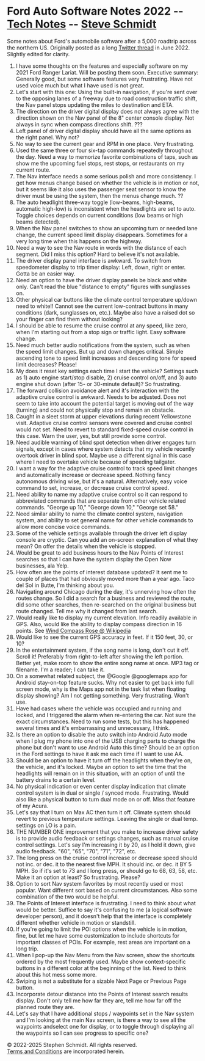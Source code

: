 
# Ford Auto Software Notes 2022 -- [Tech Notes](..) -- [Steve Schmidt](/)
Some notes about Ford's automobile software after a 5,000 roadtrip across the northern US.
Originally posted as a long [Twitter thread](https://x.com/czmyt/status/1537868036702715906) in June 2022.
Slightly edited for clarity.

1. I have some thoughts on the features and especially software on my 2021 Ford Ranger Lariat.  Will be posting them soon.  Executive summary: Generally good, but some software features very frustrating.  Have not used voice much but what I have used is not great.
1. Let's start with this one: Using the built-in navigation, if you're sent over to the opposing lanes of a freeway due to road construction traffic shift, the Nav panel stops updating the miles to destination and ETA.
1. The direction on the driver digital display does not always agree with the direction shown on the Nav panel of the 8" center console display.  Not always in sync when compass directions shift.  ???
1. Left panel of driver digital display should have all the same options as the right panel.  Why not?
1. No way to see the current gear and RPM in one place.  Very frustrating.
1. Used the same three or four six-tap commands repeatedly throughout the day.  Need a way to memorize favorite combinations of taps, such as show me the upcoming fuel stops, rest stops, or restaurants on my current route.
1. The Nav interface needs a some serious polish and more consistency.  I get how menus change based on whether the vehicle is in motion or not, but it seems like it also uses the passenger seat sensor to know the driver must be using the system, then the menus change much. ??
1. The auto headlight three-way toggle (low-beams, high-beams, automatic high-low) is inconsistent when the headlights are set to auto.  Toggle choices depends on current conditions (low beams or high beams detected).
1. When the Nav panel switches to show an upcoming turn or needed lane change, the current speed limit display disappears.  Sometimes for a very long time when this happens on the highway.
1. Need a way to see the Nav route in words with the distance of each segment.  Did I miss this option?  Hard to believe it's not available.
1. The driver display panel interface is awkward.  To switch from speedometer display to trip timer display: Left, down, right or enter.  Gotta be an easier way.
1. Need an option to have the driver display panels be black and white only.  Can't read the blue "distance to empty" figures with sunglasses on.
1. Other physical car buttons like the climate control temperature up/down need to white!!  Cannot see the current low-contract buttons in many conditions (dark, sunglasses on, etc.).  Maybe also have a raised dot so your finger can find them without looking?
1. I should be able to resume the cruise control at any speed, like zero, when I'm starting out from a stop sign or traffic light.  Easy software change.
1. Need much better audio notifications from the system, such as when the speed limit changes.  But up and down changes critical.  Simple ascending tone to speed limit increases and descending tone for speed limit decreases?  Please!
1. My does it reset key settings each time I start the vehicle?  Settings such as 1) auto engine start/stop disable, 2) cruise control on/off, and 3) auto engine shut down (after 15- or 30-minute default)?  So frustrating.
1. The forward collision avoidance alert and it's interaction with the adaptive cruise control is awkward.  Needs to be adjusted.  Does not seem to take into account the potential target is moving out of the way (turning) and could not physically stop and remain an obstacle.
1. Caught in a sleet storm at upper elevations during recent Yellowstone visit.  Adaptive cruise control sensors were covered and cruise control would not set.  Need to revert to standard fixed-speed cruise control in this case.  Warn the user, yes, but still provide some control.
1. Need audible warning of blind spot detection when driver engages turn signals, except in cases where system detects that my vehicle recently overtook driver in blind spot.  Maybe use a different signal in this case where I need to overtake vehicle because of speeding tailgater.
1. I want a way for the adaptive cruise control to track speed limit changes and automatically increase or decrease speed.  Nothing fancy autonomous driving wise, but it's a natural.  Alternatively, easy voice command to set, increase, or decrease cruise control speed.
1. Need ability to name my adaptive cruise control so it can respond to abbreviated commands that are separate from other vehicle related commands.  "George up 10," "George down 10," "George set 58."
1. Need similar ability to name the climate control system, navigation system, and ability to set general name for other vehicle commands to allow more concise voice commands.
1. Some of the vehicle settings available through the driver left display console are cryptic.  Can you add an on-screen explanation of what they mean?  On offer the details when the vehicle is stopped.
1. Would be great to add business hours to the Nav Points of Interest searches so that I can have the system display the Open Now businesses, ala Yelp.
1. How often are the points of interest database updated?  It sent me to couple of places that had obviously moved more than a year ago.  Taco del Sol in Butte, I'm thinking about you.
1. Navigating around Chicago during the day, it's unnerving how often the routes change.  So I did a search for a business and reviewed the route, did some other searches, then re-searched on the original business but route changed.  Tell me why it changed from last search.
1. Would really like to display my current elevation.  Info readily available in GPS.  Also, would like the ability to display compass direction in 16 points.  See [Wind Compass Rose @ Wikipedia](https://en.wikipedia.org/wiki/Points_of_the_compass#16-wind_compass_rose)
1. Would like to see the current GPS accuracy in feet.  If it 150 feet, 30, or 10?
1. In the entertainment system, if the song name is long, don't cut it off.  Scroll it!  Preferably from right-to-left after showing the left portion.  Better yet, make room to show the entire song name at once.  MP3 tag or filename.  I'm a reader; I can take it.
1. On a somewhat related subject, the @Google @googlemaps app for Android stay-on-top feature sucks.  Why not easier to get back into full screen mode, why is the Maps app not in the task list when floating display showing?  Am I not getting something.  Very frustrating.  Won't use.
1. Have had cases where the vehicle was occupied and running and locked, and I triggered the alarm when re-entering the car.  Not sure the exact circumstances.  Need to run some tests, but this has happened several times and it's embarrassing and unnecessary, I think.
1. Is there an option to disable the auto switch into Android Auto mode when I plug my phone into one of the USB charging parts to charge the phone but don't want to use Android Auto this time? Should be an option in the Ford settings to have it ask me each time if I want to use AA.
1. Should be an option to have it turn off the headlights when they're on, the vehicle, and it's locked.  Maybe an option to set the time that the headlights will remain on in this situation, with an option of until the battery drains to a certain level.
1. No physical indication or even center display indication that climate control system is in dual or single / synced mode.  Frustrating.  Would also like a physical button to turn dual mode on or off.  Miss that feature of my Acura.
1. Let's say that I turn on Max AC then turn it off.  Climate system should revert to previous temperature settings.  Leaving the single or dual temp. settings on LO is a pain.
1. THE NUMBER ONE improvement that you make to increase driver safety is to provide audio feedback or settings changes, such as manual cruise control settings.  Let's say I'm increasing it by 20, as I hold it down, give audio feedback.  "60", "65", "70", "71", "72", etc.
1. The long press on the cruise control increase or decrease speed should not inc. or dec. it to the nearest five MPH.  It should inc. or dec. it BY 5 MPH.  So if it's set to 73 and I long press, or should go to 68, 63, 58, etc.  Make it an option at least?  So frustrating.  Please?
1. Option to sort Nav system favorites by most recently used or most popular.  Want different sort based on current circumstances.  Also some combination of the two would be helpful.
1. The Points of Interest interface is frustrating.  I need to think about what would be better.  Suffice to say it's confusing to me (a logical software developer person), and it doesn't help that the interface is completely different whether vehicle in motion or standstill.
1. If you're going to limit the POI options when the vehicle is in motion, fine, but let me have some customization to include shortcuts for important classes of POIs.  For example, rest areas are important on a long trip.
1. When I pop-up the Nav Menu from the Nav screen, show the shortcuts ordered by the most frequently used.  Maybe show context-specific buttons in a different color at the beginning of the list.  Need to think about this hot mess some more.
1. Swiping is not a substitute for a sizable Next Page or Previous Page button.
1. Incorporate detour distance into the Points of Interest search results display.  Don't only tell me how far they are, tell me how far off the planned route they are.
1. Let's say that I have additional stops / waypoints set in the Nav system and I'm looking at the main Nav screen, is there a way to see all the waypoints andselect one for display, or to toggle through displaying all the waypoints so I can see progress to specific one?

© 2022-2025 Stephen Schmidt.  All rights reserved.
<br />[Terms and Conditions](/terms-and-conditions) are incorporated herein.
